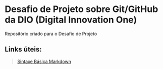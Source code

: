 # Desafio de Projeto sobre Git/GitHub da DIO (Digital Innovation One)
Repositório criado para o Desafio de Projeto

## Links úteis: 
> [Sintaxe Básica Markdown](https://www.markdownguide.org/basic-syntax/)
